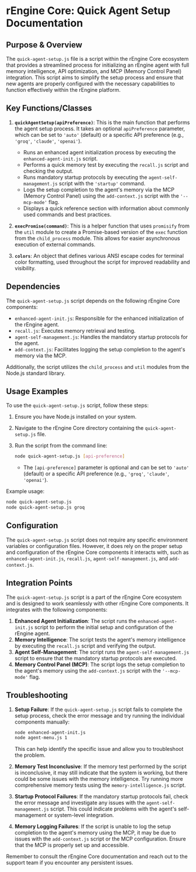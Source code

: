 # rEngine Core: Quick Agent Setup Documentation

## Purpose & Overview

The `quick-agent-setup.js` file is a script within the rEngine Core ecosystem that provides a streamlined process for initializing an rEngine agent with full memory intelligence, API optimization, and MCP (Memory Control Panel) integration. This script aims to simplify the setup process and ensure that new agents are properly configured with the necessary capabilities to function effectively within the rEngine platform.

## Key Functions/Classes

1. **`quickAgentSetup(apiPreference)`**: This is the main function that performs the agent setup process. It takes an optional `apiPreference` parameter, which can be set to `'auto'` (default) or a specific API preference (e.g., `'groq'`, `'claude'`, `'openai'`).

   - Runs an enhanced agent initialization process by executing the `enhanced-agent-init.js` script.
   - Performs a quick memory test by executing the `recall.js` script and checking the output.
   - Runs mandatory startup protocols by executing the `agent-self-management.js` script with the `'startup'` command.
   - Logs the setup completion to the agent's memory via the MCP (Memory Control Panel) using the `add-context.js` script with the `'--mcp-mode'` flag.
   - Displays a quick reference section with information about commonly used commands and best practices.

1. **`execPromise(command)`**: This is a helper function that uses `promisify` from the `util` module to create a Promise-based version of the `exec` function from the `child_process` module. This allows for easier asynchronous execution of external commands.

1. **`colors`**: An object that defines various ANSI escape codes for terminal color formatting, used throughout the script for improved readability and visibility.

## Dependencies

The `quick-agent-setup.js` script depends on the following rEngine Core components:

- `enhanced-agent-init.js`: Responsible for the enhanced initialization of the rEngine agent.
- `recall.js`: Executes memory retrieval and testing.
- `agent-self-management.js`: Handles the mandatory startup protocols for the agent.
- `add-context.js`: Facilitates logging the setup completion to the agent's memory via the MCP.

Additionally, the script utilizes the `child_process` and `util` modules from the Node.js standard library.

## Usage Examples

To use the `quick-agent-setup.js` script, follow these steps:

1. Ensure you have Node.js installed on your system.
2. Navigate to the rEngine Core directory containing the `quick-agent-setup.js` file.
3. Run the script from the command line:

   ```bash
   node quick-agent-setup.js [api-preference]
   ```

   - The `[api-preference]` parameter is optional and can be set to `'auto'` (default) or a specific API preference (e.g., `'groq'`, `'claude'`, `'openai'`).

Example usage:

```bash
node quick-agent-setup.js
node quick-agent-setup.js groq
```

## Configuration

The `quick-agent-setup.js` script does not require any specific environment variables or configuration files. However, it does rely on the proper setup and configuration of the rEngine Core components it interacts with, such as `enhanced-agent-init.js`, `recall.js`, `agent-self-management.js`, and `add-context.js`.

## Integration Points

The `quick-agent-setup.js` script is a part of the rEngine Core ecosystem and is designed to work seamlessly with other rEngine Core components. It integrates with the following components:

1. **Enhanced Agent Initialization**: The script runs the `enhanced-agent-init.js` script to perform the initial setup and configuration of the rEngine agent.
2. **Memory Intelligence**: The script tests the agent's memory intelligence by executing the `recall.js` script and verifying the output.
3. **Agent Self-Management**: The script runs the `agent-self-management.js` script to ensure that the mandatory startup protocols are executed.
4. **Memory Control Panel (MCP)**: The script logs the setup completion to the agent's memory using the `add-context.js` script with the `'--mcp-mode'` flag.

## Troubleshooting

1. **Setup Failure**: If the `quick-agent-setup.js` script fails to complete the setup process, check the error message and try running the individual components manually:

   ```bash
   node enhanced-agent-init.js
   node agent-menu.js 1
   ```

   This can help identify the specific issue and allow you to troubleshoot the problem.

1. **Memory Test Inconclusive**: If the memory test performed by the script is inconclusive, it may still indicate that the system is working, but there could be some issues with the memory intelligence. Try running more comprehensive memory tests using the `memory-intelligence.js` script.

1. **Startup Protocol Failures**: If the mandatory startup protocols fail, check the error message and investigate any issues with the `agent-self-management.js` script. This could indicate problems with the agent's self-management or system-level integration.

1. **Memory Logging Failures**: If the script is unable to log the setup completion to the agent's memory using the MCP, it may be due to issues with the `add-context.js` script or the MCP configuration. Ensure that the MCP is properly set up and accessible.

Remember to consult the rEngine Core documentation and reach out to the support team if you encounter any persistent issues.
